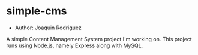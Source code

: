 # simple-cms

- Author: Joaquin Rodriguez

A simple Content Management System project I'm working on.
This project runs using Node.js, namely Express along with MySQL.
